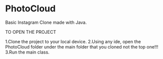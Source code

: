 # PhotoCloud
Basic Instagram Clone made with Java.

TO OPEN THE PROJECT

1.Clone the project to your local device.
2.Using any ide, open the PhotoCloud folder under the main folder that you cloned not the top one!!!
3.Run the main class.


